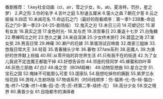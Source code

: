 番剧推荐：
1.key社全动画（cl，air，雪之少女，lb，ab，夏洛特，罚抄，星之梦）
2.声之形
3.你的名字
4.言叶之庭
5.秒速五厘米
6.萤火之森
7.朝花夕誓
8.云之彼端
9.四谎
10.未闻花名
11.命运石之门（最好的观看顺序：第一季1-23B集-命运石之门0-第一季23-24-25-剧场版）
12.鬼灭之刃
13.末日三问
14.可塑记忆
15.家有女友
16.真实之泪
17.金色时光-
18.龙与虎
19.凉宫春日
20.重返十七岁
21.白兔糖
22.寒蝉鸣泣之时
23.悠久之翼
24.来自深渊
25.少女终末旅行
26.碧蓝之海
27.笨女孩
28.男高日常
29.神薙
30.濑户的花嫁
31.笨蛋测试召唤兽
32.南家三姐妹
33.悠哉日常大王
34.轻音
35.青春猪头少年
36.春物
37.fate系列
38.恶魔人
39.为美好的世界献上祝福
40.RE:从零开始的异世界生活
41.只有我不在的街道
42.为了女儿我说不定连魔王都能干掉
43.好想告诉你
44.邻座的怪同学
45.蜂蜜和四叶草
46.灰色三部曲
47.白2
48.缘之空（BGM超棒）
49.动物狂想曲
50.星合之空
51.宝石之国
52.俺妹不可能那么可爱
53.国家队
54.我想吃掉你的胰脏
55.紫罗兰永恒花园
56.游戏人生剧场版
57.物语系列（时间线顺序：伤-猫黑-化-伪-倾-猫白-鬼-终7~12集-终1~6集-囮-恋-凭-厉-终第二季-续终-花）
58.高分少女
59.空之境界
60.黄昏少女
61.目隐都市的演绎者

